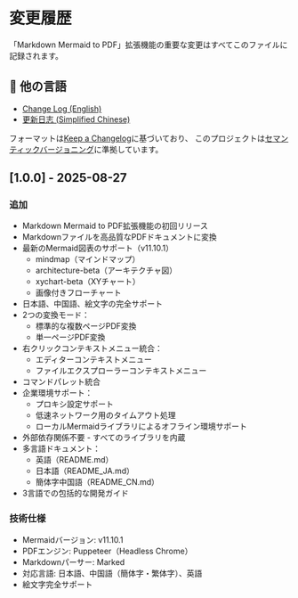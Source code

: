 # 変更履歴

「Markdown Mermaid to PDF」拡張機能の重要な変更はすべてこのファイルに記録されます。

## 📖 他の言語

- [Change Log (English)](CHANGELOG.md)
- [更新日志 (Simplified Chinese)](CHANGELOG_CN.md)

フォーマットは[Keep a Changelog](https://keepachangelog.com/en/1.0.0/)に基づいており、
このプロジェクトは[セマンティックバージョニング](https://semver.org/spec/v2.0.0.html)に準拠しています。

## [1.0.0] - 2025-08-27

### 追加
- Markdown Mermaid to PDF拡張機能の初回リリース
- Markdownファイルを高品質なPDFドキュメントに変換
- 最新のMermaid図表のサポート（v11.10.1）
  - mindmap（マインドマップ）
  - architecture-beta（アーキテクチャ図）
  - xychart-beta（XYチャート）
  - 画像付きフローチャート
- 日本語、中国語、絵文字の完全サポート
- 2つの変換モード：
  - 標準的な複数ページPDF変換
  - 単一ページPDF変換
- 右クリックコンテキストメニュー統合：
  - エディターコンテキストメニュー
  - ファイルエクスプローラーコンテキストメニュー
- コマンドパレット統合
- 企業環境サポート：
  - プロキシ設定サポート
  - 低速ネットワーク用のタイムアウト処理
  - ローカルMermaidライブラリによるオフライン環境サポート
- 外部依存関係不要 - すべてのライブラリを内蔵
- 多言語ドキュメント：
  - 英語（README.md）
  - 日本語（README_JA.md）
  - 簡体字中国語（README_CN.md）
- 3言語での包括的な開発ガイド

### 技術仕様
- Mermaidバージョン: v11.10.1
- PDFエンジン: Puppeteer（Headless Chrome）
- Markdownパーサー: Marked
- 対応言語: 日本語、中国語（簡体字・繁体字）、英語
- 絵文字完全サポート
